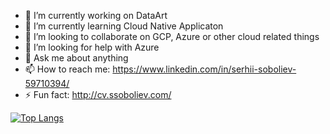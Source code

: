 

- 🔭 I’m currently working on DataArt
- 🌱 I’m currently learning Cloud Native Applicaton
- 👯 I’m looking to collaborate on GCP, Azure or other cloud related things
- 🤔 I’m looking for help with Azure
- 💬 Ask me about anything
- 📫 How to reach me: https://www.linkedin.com/in/serhii-soboliev-59710394/
- ⚡ Fun fact: http://cv.ssoboliev.com/


[![Top Langs](https://github-readme-stats.vercel.app/api/top-langs/?username=serhii-soboliev&langs_count=8)](https://github.com/anuraghazra/github-readme-stats)

